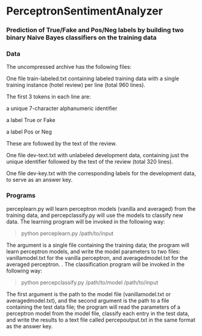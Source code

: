 # PerceptronSentimentAnalyzer
### Prediction of True/Fake and Pos/Neg labels by building two binary Naive Bayes classifiers on the training data

### Data

The uncompressed archive has the following files:

One file train-labeled.txt containing labeled training data with a single training instance (hotel review) per line (total 960 lines). 

The first 3 tokens in each line are:

a unique 7-character alphanumeric identifier

a label True or Fake

a label Pos or Neg


These are followed by the text of the review.

One file dev-text.txt with unlabeled development data, containing just the unique identifier followed by the text of the review (total 320 lines).

One file dev-key.txt with the corresponding labels for the development data, to serve as an answer key.


### Programs


perceplearn.py will learn perceptron models (vanilla and averaged) from the training data, and percepclassify.py will use the models to classify new data. The learning program will be invoked in the following way:

> python perceplearn.py /path/to/input

The argument is a single file containing the training data; the program will learn perceptron models, and write the model parameters to two files: vanillamodel.txt for the vanilla perceptron, and averagedmodel.txt for the averaged perceptron. .
The classification program will be invoked in the following way:

> python percepclassify.py /path/to/model /path/to/input

The first argument is the path to the model file (vanillamodel.txt or averagedmodel.txt), and the second argument is the path to a file containing the test data file; the program will read the parameters of a perceptron model from the model file, classify each entry in the test data, and write the results to a text file called percepoutput.txt in the same format as the answer key.



